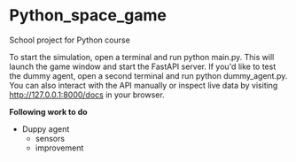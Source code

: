 # Python_space_game
School project for Python course 

To start the simulation, open a terminal and run python main.py. This will launch the game window and start the FastAPI server. If you'd like to test the dummy agent, open a second terminal and run python dummy_agent.py. You can also interact with the API manually or inspect live data by visiting http://127.0.0.1:8000/docs in your browser.

**Following work to do**

- Duppy agent
    - sensors
    - improvement
  

